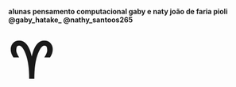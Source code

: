  <b>alunas pensamento computacional 
 gaby e naty
 joão de faria pioli 
 @gaby_hatake_
 @nathy_santoos265<b>
<!DOCTYPE html>
<html>

<body>

<span style='font-size:100px;'>&#9800;</span>

</body>
</html>

